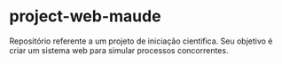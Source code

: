 # project-web-maude
Repositório referente a um projeto de iniciação cientifica. Seu objetivo é criar um sistema web para simular processos concorrentes.
